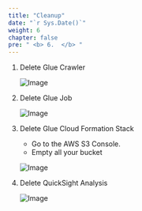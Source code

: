 ```yaml
---
title: "Cleanup"
date: "`r Sys.Date()`"
weight: 6
chapter: false
pre: " <b> 6.  </b> "
---
```


1. Delete Glue Crawler

   ![Image](/repo_pmt_ws-fcj-004/images/6/6-001.png?featherlight=false&width=90pc)

2. Delete Glue Job

   ![Image](/repo_pmt_ws-fcj-004/images/6/6-002.png?featherlight=false&width=90pc)
3. Delete Glue Cloud Formation Stack
    * Go to the AWS S3 Console.
    * Empty all your bucket

   ![Image](/repo_pmt_ws-fcj-004/images/6/6-003.png?featherlight=false&width=90pc)
4. Delete QuickSight Analysis

   ![Image](/repo_pmt_ws-fcj-004/images/6/6-004.png?featherlight=false&width=90pc)
